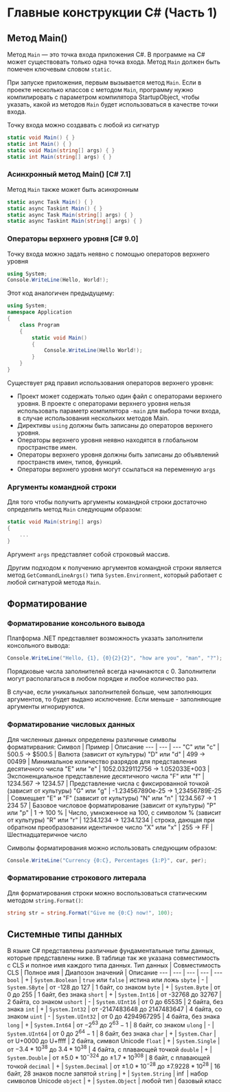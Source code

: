 # Главные конструкции C# (Часть 1)

## Метод Main()

Метод ``Main`` — это точка входа приложения C#. В программе на C# может существовать только одна точка входа. Метод ``Main`` должен быть помечен ключевым словом ``static``.

При запуске приложения, первым вызывается метод ``Main``. Если в проекте несколько классов с методом ``Main``, программу нужно компилировать с параметром компилятора StartupObject, чтобы указать, какой из методов ``Main`` будет использоваться в качестве точки входа. 

Точку входа можно создавать с любой из сигнатур
```csharp
static void Main() { }
static int Main() { }
static void Main(string[] args) { }
static int Main(string[] args) { }
```

### Асинхронный метод Main() [C# 7.1]

Метод ``Main`` также может быть асинхронным 
```csharp
static async Task Main() { }
static async Taskint Main() { }
static async Task Main(string[] args) { }
static async Taskint Main(string[] args) { }
```

### Операторы верхнего уровня [C# 9.0]

Точку входа можно задать неявно с помощью операторов верхнего уровня
```csharp
using System;
Console.WriteLine(Hello, World!);
```
Этот код аналогичен предыдущему:
```csharp
using System;
namespace Application
{
    class Program
    {
        static void Main()
        {
            Console.WriteLine(Hello World!);
        }
    }
}
```
Существует ряд правил использования операторов верхнего уровня:
* Проект может содержать только один файл с операторами верхнего уровня. В проекте с операторами верхнего уровня нельзя использовать параметр компилятора ``-main`` для выбора точки входа, в случае использования нескольких методов Main.
* Директивы ``using`` должны быть записаны до операторов верхнего уровня.
* Операторы верхнего уровня неявно находятся в глобальном пространстве имен.
* Операторы верхнего уровня должны быть записаны до объявлений пространств имен, типов, функций.
* Операторы верхнего уровня могут ссылаться на переменную ``args``

### Аргументы командной строки
Для того чтобы получить аргументы командной строки достаточно определить метод ``Main`` следующим образом:
```csharp
static void Main(string[] args)
{
    ...
}
```
Аргумент ``args`` представляет собой строковый массив.

Другим подходом к получению аргументов командной строки является метод ``GetCommandLineArgs()`` типа ``System.Environment``, который работает с любой сигнатурой метода ``Main``.

## Форматирование

### Форматирование консольного вывода

Платформа .NET представляет возможность указать заполнители консольного вывода:
```csharp
Console.WriteLine("Hello, {1}, {0}{2}{2}", "how are you", "man", "?");
```
Порядковые числа заполнителей всегда начинаются с 0. Заполнители могут располагаться в любом порядке и любое количество раз.

В случае, если уникальных заполнителей больше, чем заполняющих аргументов, то будет выдано исключение. Если меньше - заполняющие аргументы игнорируются.

### Форматирование числовых данных

Для численных данных определены различные символы форматирвания:
Символ | Пример | Описание
--- | --- | ---
"C" или "c" | 500.5 -> $500.5 | Валюта (зависит от культуры)
"D" или "d" | 499 -> 00499 | Минимальное количество разрядов для представления десятичного числа
"E" или "e" | 1052.0329112756 -> 1.052033E+003 | Экспоненциальное представление десятичного числа
"F" или "f" | 1234.567 -> 1234.57 | Представление числа с фиксированной точкой (зависит от культуры)
"G" или "g" | -1.234567890e-25 -> 1,23456789E-25 | Совмещает "E" и "F" (зависит от культуры)
"N" или "n" | 1234.567 -> 1 234 57 | Базовое числовое форматирование (зависит от культуры)
"P" или "p" | 1 -> 100 % | Число, умноженное на 100, с символом % (зависит от культуры)
"R" или "r" | 1234.1234 -> 1234.1234 | строка, дающая при обратном преобразовании идентичное число
"X" или "x" | 255 -> FF | Шестнадцатеричное число

Символы форматирования можно использовать следующим образом:
```csharp
Console.WriteLine("Сurrency {0:C}, Percentages {1:P}", cur, per);
```

### Форматирование строкового литерала

Для форматирования строки можно воспользоваться статическим методом ``string.Format()``:
```csharp
string str = string.Format("Give me {0:C} now!", 100);
```

## Системные типы данных

В языке C# представлены различные фундаментальные типы данных, которые представлены ниже. 
В таблице так же указана совместимость с CLS и полное имя каждого типа данных.
Тип данных | Совместимость CLS | Полное имя | Диапозон значений | Описание
--- | --- | --- | --- | ---
``bool`` | + | ``System.Boolean`` | ``true`` или ``false`` | истина или ложь
``sbyte`` | - | ``System.SByte`` | от -128 до 127 | 1 байт, со знаком
``byte`` | + | ``System.Byte`` | от 0 до 255 | 1 байт, без знака
``short`` | + | ``System.Int16`` | от -32768 до 32767 | 2 байта, со знаком
``ushort`` | - | ``System.UInt16`` | от 0 до 65535 | 2 байта, без знака
``int`` | + | ``System.Int32`` | от -2147483648 до 2147483647 | 4 байта, со знаком
``uint`` | - | ``System.UInt32`` | от 0 до 4294967295 | 4 байта, без знака
``long`` | + | ``System.Int64`` | от $-2^{63}$ до $2^{63}-1$ | 8 байт, со знаком
``ulong`` | - | ``System.UInt64`` | от 0 до $2^{64}-1$ | 8 байт, без знака
``char`` | + | ``System.Char`` | от U+0000 до U+ffff | 2 байта, символ Unicode
``float`` | + | ``System.Single`` | от $-3.4 * 10^{38}$ до $3.4 * 10^{38}$ | 4 байта, с плавающей точкой
``double`` | + | ``System.Double`` | от $\pm5.0 * 10^{-324}$ до $\pm1.7 * 10^{308}$ | 8 байт, с плавающей точкой
``decimal`` | + | ``System.Decimal`` | от $\pm1.0 * 10^{-28}$ до $\pm7.9228 * 10^{28}$ | 16 байт, 28 знаков после запятой
``string`` | + | ``System.String`` | $\inf$ | набор символов Unicode
``object`` | + | ``System.Object`` | любой тип | базовый класс
